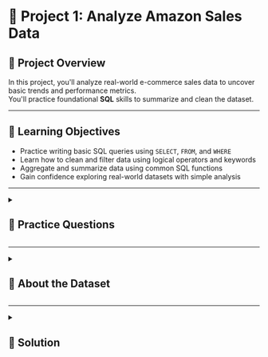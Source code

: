 
# 🧮 Project 1: Analyze Amazon Sales Data

## 📘 Project Overview
In this project, you'll analyze real-world e-commerce sales data to uncover basic trends and performance metrics.  
You'll practice foundational **SQL** skills to summarize and clean the dataset.

---

## 🎯 Learning Objectives
- Practice writing basic SQL queries using `SELECT`, `FROM`, and `WHERE`
- Learn how to clean and filter data using logical operators and keywords
- Aggregate and summarize data using common SQL functions
- Gain confidence exploring real-world datasets with simple analysis

--- 

<details>
<summary><h2>🧩 Practice Questions</h2></summary>
Here are some beginner-friendly questions to get you started:

1. How many total rows (sales records) are in the dataset?  
2. What is the total revenue generated across all sales?  
3. Which product category had the highest total quantity sold?  
4. What is the average sales amount per transaction?  
5. How many unique SKUs were sold?  
6. What are the top 5 most sold SKUs based on quantity?  
7. Which month had the highest total sales revenue?  
8. How many sales were B2B transactions vs non-B2B?  
9. Which fulfilment method was used most frequently?  
10. How many sales were made for each product size?

</details>

---

<details>
<summary><h2>🧾 About the Dataset</h2></summary>

This dataset provides an in-depth look at the profitability of e-commerce sales.  
It contains data on a variety of sales channels (e.g. **Shiprocket**, **INCREFF**) and financial information including expenses and profits.  

Included in the dataset are:  
- SKU codes, design numbers, stock levels, product categories, sizes, and colors  
- MRPs across multiple stores (Ajio MRP, Amazon MRP, Amazon FBA MRP, Flipkart MRP, Limeroad MRP, Myntra MRP, Paytm MRP)  
- Transactional parameters such as **Date of Sale**, **Month**, **Category**, **Fulfilled By**, **B2B**, **Status**, **Quantity**, **Currency**, and **Gross Amount**  

This is a useful dataset for anyone trying to uncover the profitability of e-commerce sales in today’s marketplace.

## 📊 Column Description

| **Column Name**     | **Description**                                      |
|----------------------|------------------------------------------------------|
| `Category`           | Type of product. *(String)*                         |
| `Size`               | Size of the product. *(String)*                     |
| `Date`               | Date of the sale. *(Date)*                          |
| `Status`             | Status of the sale. *(String)*                      |
| `Fulfilment`         | Method of fulfilment. *(String)*                    |
| `Style`              | Style of the product. *(String)*                    |
| `SKU`                | Stock Keeping Unit. *(String)*                      |
| `ASIN`               | Amazon Standard Identification Number. *(String)*   |
| `Courier Status`     | Status of the courier. *(String)*                   |
| `Qty`                | Quantity of the product. *(Integer)*                |
| `Amount`             | Amount of the sale. *(Float)*                       |
| `B2B`                | Business-to-business sale. *(Boolean)*              |
| `Currency`           | The currency used for the sale. *(String)*          |

You can download the dataset from Kaggle here:  
[E-Commerce Sales Dataset on Kaggle](https://www.kaggle.com/datasets/thedevastator/unlock-profits-with-e-commerce-sales-data)   

</details>


---

<details>
<summary><h2>🧠 Solution</h2></summary>

1️⃣ How many total rows (sales records) are in the dataset?

<details>
  <summary>Click to expand answer!</summary>

  ##### Answer
  ```sql
SELECT 
    COUNT(*) AS Total_sales_record
FROM
    sales;
  ```
</details>

**Results:**
 | **total_sales_record**|
|----------------------|
| 128975               |

2️⃣ What is the total revenue generated across all sales?

<details>
  <summary>Click to expand answer!</summary>

  ##### Answer
  ```sql
SELECT 
    SUM(amount) AS Total_revenue
FROM
    sales;
  ```
</details>

**Results:**
 | **total_revenue** 	|
|-------------------	|
| 78592678.30       	|

3️⃣ Which product category had the highest total quantity sold?

 <details>
  <summary>Click to expand answer!</summary>

  ##### Answer
  ```sql
SELECT 
    category AS product_category,
    SUM(qty) AS Total_quantity_sold
FROM
    sales
GROUP BY category
ORDER BY Total_quantity_sold DESC
LIMIT 5;
  ```
</details>

**Results:**
| **product_category** 	| **total_quantity_sold** 	|
|----------------------	|-------------------------	|
| Set                  	| 45289                   	|
| kurta                	| 45045                   	|
| Western Dress        	| 13943                   	|
| Top                  	| 9903                    	|
| Ethnic Dress         	| 1053                    	|

4️⃣ What is the average sales amount per transaction?

<details>
  <summary>Click to expand answer!</summary>

  ##### Answer
  ```sql
SELECT 
    order_id, 
	AVG(amount) AS Average_sales
FROM
    sales
GROUP BY order_id
LIMIT 5;
  ```
</details>

**Results:**
| **product_category** 	| **total_quantity_sold** 	|
|----------------------	|-------------------------	|
| Set                  	| 45289                   	|
| kurta                	| 45045                   	|
| Western Dress        	| 13943                   	|
| Top                  	| 9903                    	|
| Ethnic Dress         	| 1053                    	|

5️⃣ How many unique SKUs were sold?

<details>
  <summary>Click to expand answer!</summary>

  ##### Answer
  ```sql
SELECT DISTINCT
    COUNT(sku) AS Number_of_unique_SKUs
FROM
    sales;
  ```
</details>

**Results:**
| **number_of_unique_skus** 	|
|---------------------------	|
| 128975                    	|

6️⃣ What are the top 5 most sold SKUs based on quantity?

<details>
  <summary>Click to expand answer!</summary>

  ##### Answer
  ```sql
SELECT 
    sku AS SKUs, 
	qty AS Quantity
FROM
    sales
ORDER BY Quantity DESC
LIMIT 5;
  ```
</details>

**Results:**
| **skus**           	| **quantity** 	|
|--------------------	|--------------	|
| BL017-63BLACK      	| 15           	|
| JNE2305-KR-533-XXL 	| 13           	|
| JNE2305-KR-533-L   	| 9            	|
| SET268-KR-NP-XS    	| 8            	|
| J0013-SKD-XXXL     	| 5            	|

7️⃣ Which month had the highest total sales revenue?

<details>
  <summary>Click to expand answer!</summary>

  ##### Answer
  ```sql
SELECT 
    TO_CHAR(date, 'MONTH') AS Month, 
	SUM(amount) AS sales
FROM
    sales
GROUP BY Month
ORDER BY sales DESC;
  ```
</details>

**Results:**
| **month** 	| **sales**   	|
|-----------	|-------------	|
| APRIL     	| 28838708.32 	|
| MAY       	| 26226476.75 	|
| JUNE      	| 23425809.38 	|
| MARCH     	| 101683.85   	|

8️⃣ How many sales were B2B transactions vs non-B2B?

<details>
  <summary>Click to expand answer!</summary>

  ##### Answer
  ```sql
SELECT 
    SUM(CASE
        WHEN b2b = TRUE THEN 1
        ELSE 0
    END) AS B2B_transactions,
    SUM(CASE
        WHEN b2b = FALSE THEN 1
        ELSE 0
    END) AS non_B2B
FROM
    sales;
  ```
</details>

**Results:**
| **b2b_transactions** 	| **non_b2b** 	|
|----------------------	|-------------	|
| 871                  	| 128104      	|

9️⃣ Which fulfilment method was used most frequently?

<details>
  <summary>Click to expand answer!</summary>

  ##### Answer
  ```sql
SELECT 
    fulfilment, 
	COUNT(fulfilment) AS unique_fulfilment
FROM
    sales
GROUP BY fulfilment;
  ```
</details>

**Results:**
| **fulfilment** 	| **unique_fulfilment** 	|
|----------------	|-----------------------	|
| Amazon         	| 89698                 	|
| Merchant       	| 39277                 	|

🔟 How many sales were made for each product size?

<details>
  <summary>Click to expand answer!</summary>

  ##### Answer
  ```sql
SELECT 
    size, 
	COUNT(size) AS number_of_sales_made
FROM
    sales
GROUP BY size
ORDER BY number_of_sales_made DESC;
  ```
</details>

**Results:**
| **size** 	| **number_of_sales_made** 	|
|----------	|--------------------------	|
| M        	| 22711                    	|
| L        	| 22132                    	|
| XL       	| 20876                    	|
| XXL      	| 18096                    	|
| S        	| 17090                    	|
| 3XL      	| 14816                    	|
| XS       	| 11161                    	|
| 6XL      	| 738                      	|
| 5XL      	| 550                      	|
| 4XL      	| 427                      	|
| Free     	| 378                      	|
